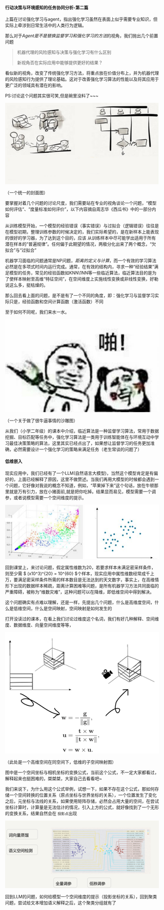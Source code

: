 #### 行动决策与环境感知的任务协同分析-第二篇

​	上篇在讨论强化学习与agent，指出强化学习虽然在表面上似乎需要专业知识，但实际上牵涉到日常生活中的人类行为逻辑。 

那么对于*Agent是不是替换监督学习和强化学习的方法*的视角，我们抛出几个前置问题

> 机器代理的风险感知与决策与强化学习有什么区别
>
> 新视角否在实际应用中能够提供更好的结果？

看似新的视角，改变了传统强化学习方法，将重点放在价值分布上，并为机器代理的风险感知行为提供了理论基础。这对于改善强化学习算法的性能以及将其应用于更广泛的领域具有潜在的影响。

PS:讨论这个问题其实很可笑,但是碗里没料了~~~

![image-20230909103849920](./imgs/%E8%A1%8C%E5%8A%A8%E5%86%B3%E7%AD%96%E4%B8%8E%E7%8E%AF%E5%A2%83%E6%84%9F%E7%9F%A5%E7%9A%84%E4%BB%BB%E5%8A%A1%E5%8D%8F%E5%90%8C%E5%88%86%E6%9E%90-%E7%AC%AC%E4%BA%8C%E7%AF%87/image-20230909103849920.png)

（一个统一的封面图）



要掌握对着几个问题的讨论尺度，我们需要站在专业的视角谈论一个问题，“模型如何评估“、“度量标准如何评价”，以下内容摘自周志华《西瓜书》中的一部分内容

从训练模型开始，一个模型的经验错误（事实错误）与过拟合（逻辑错误）往往是在模型初期，整理训练参数的时候决定的，我们实际希望的，是在新样本上能表现的很好的学习器，为了达到这个目的，应该 从训练样本中尽可能学出适用于所有潜在样本的“普遍规律”。任何偏于此期望的情况，两极分化出来了两个概念，“欠拟合”与“过拟合”

机器学习面临的问题通常是NP问题，*距离的定义与计算*，而一个有效的学习算法必然是在多项式时间内运行完成。通常，在有效的结构内，寻求一种“经验结果”满足模型的任务，常见的经验函数如KNN\1NN等一些临近算法，临近算法目的是为了使样本映射至高维“特征空间”，在空间维度上实施线性变换或非线性变换，好勒说这么多，挺枯燥的。

那么回去看上面的问题，是不是有了一个不同的角度，即：强化学习与监督学习实际只是，经验函数和空间计算函数（激活函数）不同

至于如何不同呢，我们来水一水。

![image-20231021205743582](./imgs/%E8%A1%8C%E5%8A%A8%E5%86%B3%E7%AD%96%E4%B8%8E%E7%8E%AF%E5%A2%83%E6%84%9F%E7%9F%A5%E7%9A%84%E4%BB%BB%E5%8A%A1%E5%8D%8F%E5%90%8C%E5%88%86%E6%9E%90-%E7%AC%AC%E4%BA%8C%E7%AF%87/image-20231021205743582.png)

（一个关于做了很牛逼事情的沙雕图）

从我们（小学二年级）的课本中介绍，临近算法是一种监督学习算法，常用于数据挖掘、目标匹配等任务中，强化学习算法是一类用于训练智能体在与环境互动中学习最佳决策策略的算法，这里其实已经点出了，如果想让监督学习的任务更加准确，必然需要设计一个强化学习的策略来满足任务（老生常谈的问题了）



#### 低维嵌入

现实应用中，我们已经有了一个LLM(自然语言大模型)，当然这个模型肯定是有偏好的，上面已经解释了原因，这里不做赘述。当我们再用大模型的时候都会遇到一个问题，它好像对我说的概念不知道，例如，“苹果掉下来”这个句话，放在牛顿那里就是万有引力，放在小猪面前,就是把你吃掉。结果显而易见，模型需要一个调参，或者说模型需要一个空间维度的提示。

![images](./imgs/%E8%A1%8C%E5%8A%A8%E5%86%B3%E7%AD%96%E4%B8%8E%E7%8E%AF%E5%A2%83%E6%84%9F%E7%9F%A5%E7%9A%84%E4%BB%BB%E5%8A%A1%E5%8D%8F%E5%90%8C%E5%88%86%E6%9E%90-%E7%AC%AC%E4%BA%8C%E7%AF%87/images.jpeg)

回到课堂上，来讨论问题，假定属性维数为20，若要求样本未满足密采样条件，则至少需 $ (x10^3)^{20} = 10^{60} $个样本，现实应用中属性维数经常成千上万，要满足密采样条件所需的样本数目是无法达到的天文数字，事实上，在高维情形下出现的数据样本稀疏，距离计算困难等问题，是所有机器学习方法共同面临的严重障碍，被称为“维数灾难”，这种问题可以在降维，即低维空间中得到解决。

这个问题确实有点难以理解，还是一样，先提出几个问题，什么是高维度空间，什么是低维空间，什么是空间映射，空间映射是如何发生的

打开没读过的课本，在看上我们讨论过维度这个名词，我们有好几种解释、空间维度、数据维度、向量空间维度等等，

![image-20231021213107635](./imgs/%E8%A1%8C%E5%8A%A8%E5%86%B3%E7%AD%96%E4%B8%8E%E7%8E%AF%E5%A2%83%E6%84%9F%E7%9F%A5%E7%9A%84%E4%BB%BB%E5%8A%A1%E5%8D%8F%E5%90%8C%E5%88%86%E6%9E%90-%E7%AC%AC%E4%BA%8C%E7%AF%87/image-20231021213107635.png)

（此处是一个高维空间在同空间下，低维的子空间映射图）

图中是一个空间坐标与相机坐标的变换公式，当前这个公式，不一定大家都看过，解释起来也挺困难的，桀桀桀，大家自己去看看吧~

我们来说下，为什么用这个公式举例，试想一下，如果不存在这个公式，那如何存储一个空间转换的位置关系（原点坐标与世界坐标的关系），一个位置发生了变化之后，元坐标与法线的关系，如果使用矩阵存储，必然会占用大量的空间，在尝试坐标计算时，计算量是无法估计的情况，引入上方的公式，就好像找到了一个无形的变换关系，结果自然会在 `投影点`出现

![image-20231021221344238](./imgs/%E8%A1%8C%E5%8A%A8%E5%86%B3%E7%AD%96%E4%B8%8E%E7%8E%AF%E5%A2%83%E6%84%9F%E7%9F%A5%E7%9A%84%E4%BB%BB%E5%8A%A1%E5%8D%8F%E5%90%8C%E5%88%86%E6%9E%90-%E7%AC%AC%E4%BA%8C%E7%AF%87/image-20231021221344238.png)

回到LLM的问题，如何给模型一个空间维度的提示（投影坐标的关系），回到聚类问题，尝试给文本增加语义解释之后，这个聚类分组就有了

